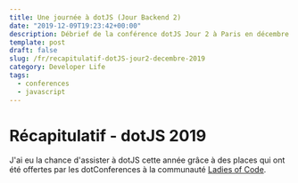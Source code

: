 ```yaml
---
title: Une journée à dotJS (Jour Backend 2)
date: "2019-12-09T19:23:42+00:00"
description: Débrief de la conférence dotJS Jour 2 à Paris en décembre 2019
template: post
draft: false
slug: /fr/recapitulatif-dotJS-jour2-decembre-2019
category: Developer Life
tags:
  - conferences
  - javascript
---
```


# Récapitulatif - dotJS 2019 

J'ai eu la chance d'assister à dotJS cette année grâce à des places qui ont été offertes par les dotConferences à la communauté <a href="https://paris.ladiesofcode.com/" target="_blank">Ladies of Code</a>. 

